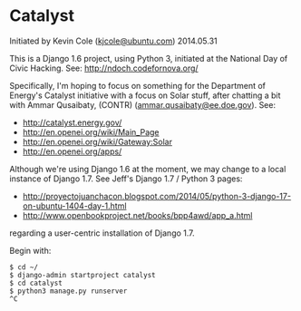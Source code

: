 Catalyst
========

Initiated by Kevin Cole (<kjcole@ubuntu.com>) 2014.05.31

This is a Django 1.6 project, using Python 3, initiated at the National
Day of Civic Hacking. See: http://ndoch.codefornova.org/

Specifically, I'm hoping to focus on something for the Department of
Energy's Catalyst initiative with a focus on Solar stuff, after chatting
a bit with Ammar Qusaibaty, (CONTR) (<ammar.qusaibaty@ee.doe.gov>). See:

 * http://catalyst.energy.gov/
 * http://en.openei.org/wiki/Main_Page
 * http://en.openei.org/wiki/Gateway:Solar
 * http://en.openei.org/apps/

Although we're using Django 1.6 at the moment, we may change to a
local instance of Django 1.7. See Jeff's Django 1.7 / Python 3 pages:

 * http://proyectojuanchacon.blogspot.com/2014/05/python-3-django-17-on-ubuntu-1404-day-1.html
 * http://www.openbookproject.net/books/bpp4awd/app_a.html

regarding a user-centric installation of Django 1.7.

Begin with:

    $ cd ~/
    $ django-admin startproject catalyst
    $ cd catalyst
    $ python3 manage.py runserver
    ^C
